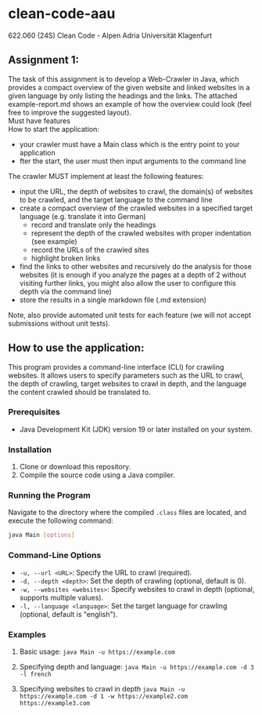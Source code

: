 
# clean-code-aau
622.060 (24S) Clean Code - Alpen Adria Universität Klagenfurt

## Assignment 1:

The task of this assignment is to develop a Web-Crawler in Java, which provides a compact overview of the given website and linked websites in a given language by only listing the headings and the links. The attached example-report.md shows an example of how the overview could look (feel free to improve the suggested layout).  
Must have features  
How to start the application:

- your crawler must have a Main class which is the entry point to your application
- fter the start, the user must then input arguments to the command line

The crawler MUST implement at least the following features:

- input the URL, the depth of websites to crawl, the domain(s) of websites to be crawled, and the target language to the command line
- create a compact overview of the crawled websites in a specified target language (e.g. translate it into German)
  - record and translate only the headings
  - represent the depth of the crawled websites with proper indentation (see example)
  - record the URLs of the crawled sites
  - highlight broken links
- find the links to other websites and recursively do the analysis for those websites (it is enough if you analyze the pages at a depth of 2 without visiting further links, you might also allow the user to configure this depth via the command line)
- store the results in a single markdown file (.md extension)

Note, also provide automated unit tests for each feature (we will not accept submissions without unit tests).

## How to use the application:

This program provides a command-line interface (CLI) for crawling websites. It allows users to specify parameters such as the URL to crawl, the depth of crawling, target websites to crawl in depth, and the language the content crawled should be translated to.

### Prerequisites

- Java Development Kit (JDK) version 19 or later installed on your system.

### Installation

1. Clone or download this repository.
2. Compile the source code using a Java compiler.

### Running the Program

Navigate to the directory where the compiled `.class` files are located, and execute the following command:

```bash
java Main [options]
```

### Command-Line Options

-   `-u, --url <URL>`: Specify the URL to crawl (required).
-   `-d, --depth <depth>`: Set the depth of crawling (optional, default is 0).
-   `-w, --websites <websites>`: Specify websites to crawl in depth (optional, supports multiple values).
-   `-l, --language <language>`: Set the target language for crawling (optional, default is "english").

### Examples

1.  Basic usage:
    `java Main -u https://example.com`

2.  Specifying depth and language:
    `java Main -u https://example.com -d 3 -l french`

3.  Specifying websites to crawl in depth
    `java Main -u https://example.com -d 1 -w https://example2.com https://example3.com`

